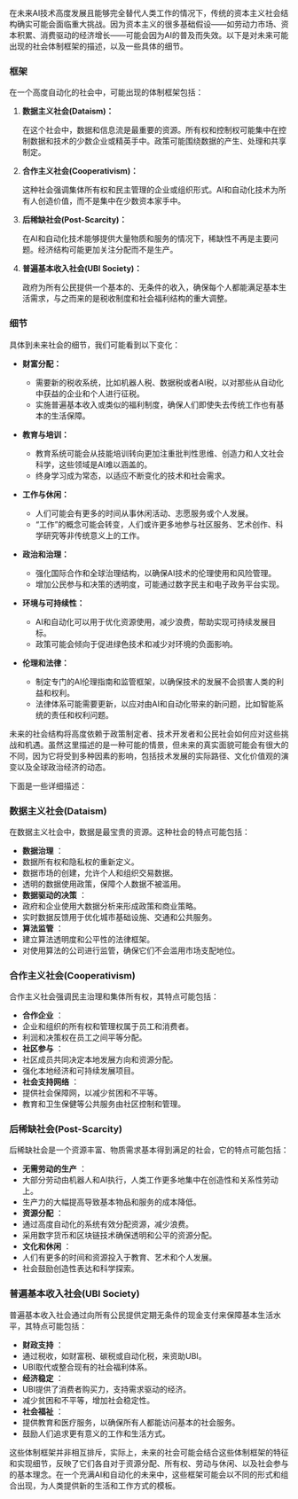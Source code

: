 在未来AI技术高度发展且能够完全替代人类工作的情况下，传统的资本主义社会结构确实可能会面临重大挑战。因为资本主义的很多基础假设——如劳动力市场、资本积累、消费驱动的经济增长——可能会因为AI的普及而失效。以下是对未来可能出现的社会体制框架的描述，以及一些具体的细节。

### 框架

在一个高度自动化的社会中，可能出现的体制框架包括：

1. **数据主义社会(Dataism)：**

   在这个社会中，数据和信息流是最重要的资源。所有权和控制权可能集中在控制数据和技术的少数企业或精英手中。政策可能围绕数据的产生、处理和共享制定。
2. **合作主义社会(Cooperativism)：**

   这种社会强调集体所有权和民主管理的企业或组织形式。AI和自动化技术为所有人创造价值，而不是集中在少数资本家手中。
3. **后稀缺社会(Post-Scarcity)：**

   在AI和自动化技术能够提供大量物质和服务的情况下，稀缺性不再是主要问题。经济结构可能更加关注分配而不是生产。
4. **普遍基本收入社会(UBI Society)：**

   政府为所有公民提供一个基本的、无条件的收入，确保每个人都能满足基本生活需求，与之而来的是税收制度和社会福利结构的重大调整。

### 细节

具体到未来社会的细节，我们可能看到以下变化：

- **财富分配：**

  - 需要新的税收系统，比如机器人税、数据税或者AI税，以对那些从自动化中获益的企业和个人进行征税。
  - 实施普遍基本收入或类似的福利制度，确保人们即使失去传统工作也有基本的生活保障。
- **教育与培训：**

  - 教育系统可能会从技能培训转向更加注重批判性思维、创造力和人文社会科学，这些领域是AI难以涵盖的。
  - 终身学习成为常态，以适应不断变化的技术和社会需求。
- **工作与休闲：**

  - 人们可能会有更多的时间从事休闲活动、志愿服务或个人发展。
  - “工作”的概念可能会转变，人们或许更多地参与社区服务、艺术创作、科学研究等非传统意义上的工作。
- **政治和治理：**

  - 强化国际合作和全球治理结构，以确保AI技术的伦理使用和风险管理。
  - 增加公民参与和决策的透明度，可能通过数字民主和电子政务平台实现。
- **环境与可持续性：**

  - AI和自动化可以用于优化资源使用，减少浪费，帮助实现可持续发展目标。
  - 政策可能会倾向于促进绿色技术和减少对环境的负面影响。
- **伦理和法律：**

  - 制定专门的AI伦理指南和监管框架，以确保技术的发展不会损害人类的利益和权利。
  - 法律体系可能需要更新，以应对由AI和自动化带来的新问题，比如智能系统的责任和权利问题。

未来的社会结构将高度依赖于政策制定者、技术开发者和公民社会如何应对这些挑战和机遇。虽然这里描述的是一种可能的情景，但未来的真实面貌可能会有很大的不同，因为它将受到多种因素的影响，包括技术发展的实际路径、文化价值观的演变以及全球政治经济的动态。



下面是一些详细描述：

### 数据主义社会(Dataism)

在数据主义社会中，数据是最宝贵的资源。这种社会的特点可能包括：

* **数据治理** ：
* 数据所有权和隐私权的重新定义。
* 数据市场的创建，允许个人和组织交易数据。
* 透明的数据使用政策，保障个人数据不被滥用。
* **数据驱动的决策** ：
* 政府和企业使用大数据分析来形成政策和商业策略。
* 实时数据反馈用于优化城市基础设施、交通和公共服务。
* **算法监管** ：
* 建立算法透明度和公平性的法律框架。
* 对使用算法的公司进行监管，确保它们不会滥用市场支配地位。

### 合作主义社会(Cooperativism)

合作主义社会强调民主治理和集体所有权，其特点可能包括：

* **合作企业** ：
* 企业和组织的所有权和管理权属于员工和消费者。
* 利润和决策权在员工之间平等分配。
* **社区参与** ：
* 社区成员共同决定本地发展方向和资源分配。
* 强化本地经济和可持续发展项目。
* **社会支持网络** ：
* 提供社会保障网，以减少贫困和不平等。
* 教育和卫生保健等公共服务由社区控制和管理。

### 后稀缺社会(Post-Scarcity)

后稀缺社会是一个资源丰富、物质需求基本得到满足的社会，它的特点可能包括：

* **无需劳动的生产** ：
* 大部分劳动由机器人和AI执行，人类工作更多地集中在创造性和关系性劳动上。
* 生产力的大幅提高导致基本物品和服务的成本降低。
* **资源分配** ：
* 通过高度自动化的系统有效分配资源，减少浪费。
* 采用数字货币和区块链技术确保透明和公平的资源分配。
* **文化和休闲** ：
* 人们有更多的时间和资源投入于教育、艺术和个人发展。
* 社会鼓励创造性表达和科学探索。

### 普遍基本收入社会(UBI Society)

普遍基本收入社会通过向所有公民提供定期无条件的现金支付来保障基本生活水平，其特点可能包括：

* **财政支持** ：
* 通过税收，如财富税、碳税或自动化税，来资助UBI。
* UBI取代或整合现有的社会福利体系。
* **经济稳定** ：
* UBI提供了消费者购买力，支持需求驱动的经济。
* 减少贫困和不平等，增加社会稳定性。
* **社会福祉** ：
* 提供教育和医疗服务，以确保所有人都能访问基本的社会服务。
* 鼓励人们追求更有意义的工作和生活方式。

这些体制框架并非相互排斥，实际上，未来的社会可能会结合这些体制框架的特征和实现细节，反映了它们各自对于资源分配、所有权、劳动与休闲、以及社会参与的基本理念。在一个充满AI和自动化的未来中，这些框架可能会以不同的形式和组合出现，为人类提供新的生活和工作方式的模板。
